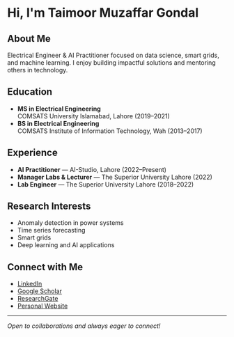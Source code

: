 # Hi, I'm Taimoor Muzaffar Gondal

## About Me
Electrical Engineer & AI Practitioner focused on data science, smart grids, and machine learning. I enjoy building impactful solutions and mentoring others in technology.

## Education
- **MS in Electrical Engineering**  
  COMSATS University Islamabad, Lahore (2019–2021)
- **BS in Electrical Engineering**  
  COMSATS Institute of Information Technology, Wah (2013–2017)

## Experience
- **AI Practitioner** — AI-Studio, Lahore (2022–Present)
- **Manager Labs & Lecturer** — The Superior University Lahore (2022)
- **Lab Engineer** — The Superior University Lahore (2018–2022)

## Research Interests
- Anomaly detection in power systems
- Time series forecasting
- Smart grids
- Deep learning and AI applications

## Connect with Me
- [LinkedIn](https://www.linkedin.com/in/tmgondal/)
- [Google Scholar](https://scholar.google.com.pk/citations?user=D-OactQAAAAJ&hl=en)
- [ResearchGate](https://www.researchgate.net/profile/Taimoor-Gondal)
- [Personal Website](https://sites.google.com/view/engrtaimoor)

---

*Open to collaborations and always eager to connect!*

